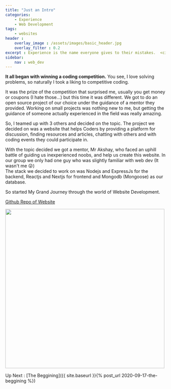 ```yaml
---
title: "Just an Intro"
categories: 
    - Experience
    - Web Development
tags:
    - websites
header : 
    overlay_image : /assets/images/basic_header.jpg
    overlay_filter : 0.2
excerpt : Experience is the name everyone gives to their mistakes.  <cite>Oscar Wilde</cite>
sidebar:
    nav : web_dev
---
```


<strong>It all began with winning a coding competition.</strong> You see, I love solving problems, so naturally I took a liking to competitive coding. 

It was the prize of the competition that surprised me, usually you get money or coupons (I hate those...) but this time it was different. We got to do an open source project of our choice under the guidance of a mentor they provided. Working on small projects was nothing new to me, but getting the guidance of someone actually experienced in the field was really amazing.

So, I teamed up with 3 others and decided on the topic. The project we decided on was a website that helps Coders by providing a platform for discussion, finding resources and articles, chatting with others and with coding events they could participate in.

With the topic decided we got a mentor, Mr Akshay, who faced an uphill battle of guiding us inexperienced noobs, and help us create this website. In our group we only had one guy who was slightly familiar with web dev (It wasn't me &#128540;)  
The stack we decided to work on was Nodejs and ExpressJs for the backend, Reactjs and Nextjs for frontend and Mongodb (Mongoose) as our database.

So started My Grand Journey through the world of Website Development.

[Github Repo of Website](https://github.com/Scramjet911/Codestats)

<img src="{{ site.baseurl }}/assets/images/blog_meme.jpg" width=500>

Up Next : [The Beggining]({{ site.baseurl }}{% post_url 2020-09-17-the-beggining %})